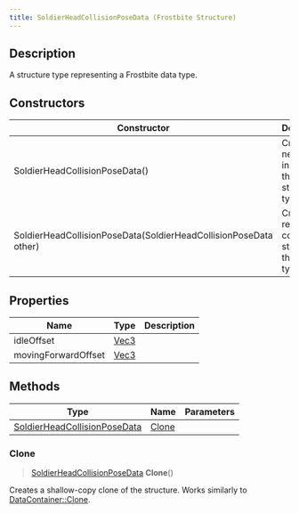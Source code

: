 ```yaml
---
title: SoldierHeadCollisionPoseData (Frostbite Structure)
---
```

## Description

A structure type representing a Frostbite data type.

## Constructors

| Constructor                                                      | Description                                              |
| ---------------------------------------------------------------- | -------------------------------------------------------- |
| SoldierHeadCollisionPoseData()                                   | Create a new instance of this structure type.            |
| SoldierHeadCollisionPoseData(SoldierHeadCollisionPoseData other) | Create a reference copy of a structure of the same type. |

## Properties

| Name                | Type                              | Description |
| ------------------- | --------------------------------- | ----------- |
| idleOffset          | [Vec3](/vext/ref/cls/shr/Vec3) |             |
| movingForwardOffset | [Vec3](/vext/ref/cls/shr/Vec3) |             |

## Methods

| Type                                                         | Name            | Parameters |
| ------------------------------------------------------------ | --------------- | ---------- |
| [SoldierHeadCollisionPoseData](SoldierHeadCollisionPoseData) | [Clone](#clone) |            |

### Clone

> [SoldierHeadCollisionPoseData](SoldierHeadCollisionPoseData) **Clone**()

Creates a shallow-copy clone of the structure. Works similarly to [DataContainer::Clone](/vext/ref/cls/shr/datacontainer#clone).
